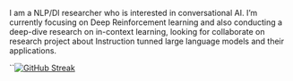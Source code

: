 
I am a NLP/Dl researcher who is interested in conversational AI. I’m currently focusing on Deep Reinforcement learning and also conducting a deep-dive research on in-context learning, looking for collaborate on research project about Instruction tunned large language models and their applications.

``[![GitHub Streak](http://github-readme-streak-stats.herokuapp.com?user=arenaa&theme=dark&hide_border=true&border_radius=4)](https://git.io/streak-stats)


<!---
Arenaa/Arenaa is a ✨ special ✨ repository because its `README.md` (this file) appears on your GitHub profile.
You can click the Preview link to take a look at your changes.
--->
